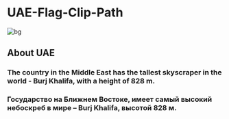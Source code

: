 # UAE-Flag-Clip-Path
 
![bg](https://user-images.githubusercontent.com/56477695/202180784-cdbd41c3-59b0-47ee-b006-a30c75f227b3.jpg)

## About UAE

### The country in the Middle East has the tallest skyscraper in the world - Burj Khalifa, with a height of 828 m.

### Государство на Ближнем Востоке, имеет самый высокий небоскреб в мире – Burj Khalifa, высотой 828 м.
